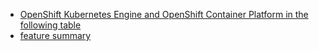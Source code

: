 - [OpenShift Kubernetes Engine and OpenShift Container Platform in the following table](https://docs.openshift.com/container-platform/4.14/welcome/oke_about.html#about_oke_similarities_and_differences)
- [feature summary](https://docs.openshift.com/container-platform/4.14/welcome/oke_about.html#feature-summary)